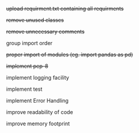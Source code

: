 <strike>upload requirment.txt containing all requirments</strike>

<strike>remove unused classes</strike>

<strike>remove unnecessary comments</strike>

group import order

<strike>proper import of modules (eg. import pandas as pd)</strike>

<strike>implement pep-8</strike>

implement logging facility

implement test

implement Error Handling

improve readability of code

improve memory footprint
